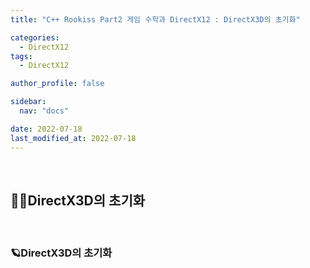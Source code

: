 ```yaml
---
title: "C++ Rookiss Part2 게임 수학과 DirectX12 : DirectX3D의 초기화"

categories:
  - DirectX12
tags:
  - DirectX12

author_profile: false

sidebar:
  nav: "docs"

date: 2022-07-18
last_modified_at: 2022-07-18
---
```


<br>


## 🙇‍♀️DirectX3D의 초기화


<br>


### 🪐DirectX3D의 초기화